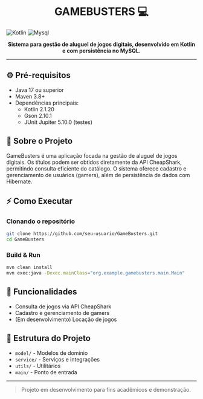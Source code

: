 <h1 align="center" style="font-weight: bold;">GAMEBUSTERS 💻</h1>

![Kotlin](https://img.shields.io/badge/kotlin-%237F52FF.svg?style=for-the-badge&logo=kotlin&logoColor=white)
![Mysql](https://img.shields.io/badge/MySQL-00000F?style=for-the-badge&logo=mysql&logoColor=white)

<p align="center">
  <b>Sistema para gestão de aluguel de jogos digitais, desenvolvido em Kotlin e com persistência no MySQL.</b>
</p>

---

## ⚙️ Pré-requisitos
- Java 17 ou superior
- Maven 3.8+
- Dependências principais:
  - Kotlin 2.1.20
  - Gson 2.10.1
  - JUnit Jupiter 5.10.0 (testes)

## 🚀 Sobre o Projeto
GameBusters é uma aplicação focada na gestão de aluguel de jogos digitais. Os títulos podem ser obtidos diretamente da API CheapShark, permitindo consulta eficiente do catálogo. O sistema oferece cadastro e gerenciamento de usuários (gamers), além de persistência de dados com Hibernate. 

## ⚡ Como Executar

### Clonando o repositório
```bash
git clone https://github.com/seu-usuario/GameBusters.git
cd GameBusters
```

### Build & Run
```bash
mvn clean install
mvn exec:java -Dexec.mainClass="org.example.gamebusters.main.Main"
```

## 📍 Funcionalidades
- Consulta de jogos via API CheapShark
- Cadastro e gerenciamento de gamers
- (Em desenvolvimento) Locação de jogos

## 📄 Estrutura do Projeto
- `model/` - Modelos de domínio
- `service/` - Serviços e integrações
- `utils/` - Utilitários
- `main/` - Ponto de entrada

---

> Projeto em desenvolvimento para fins acadêmicos e demonstração.
